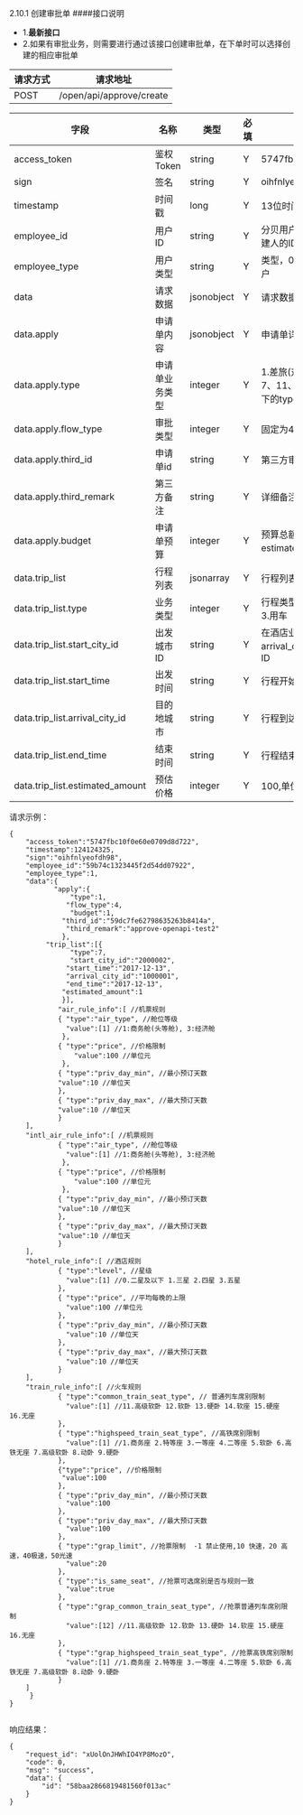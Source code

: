 2.10.1 创建审批单
####接口说明
- 1.**最新接口**
- 2.如果有审批业务，则需要进行通过该接口创建审批单，在下单时可以选择创建的相应审批单


| 请求方式 | 请求地址 |
| --- | --- |
| POST | /open/api/approve/create |

| 字段 | 名称 | 类型 | 必填 | 描述 |
| --- | --- | --- | --- | --- |
| access\_token | 鉴权Token | string | Y | 5747fbc10f0e60e0709d8d722 |
| sign | 签名 | string | Y | oihfnlyeofdh98 |
| timestamp | 时间戳 | long | Y | 13位时间戳  1241243250000 |
| employee\_id | 用户ID | string | Y | 分贝用户id或者第三方用户id,为创建人的ID|
| employee\_type | 用户类型 | string | Y |  类型，0为分贝用户，1为第三方用户 |
| data |  请求数据 | jsonobject | Y |请求数据
| data.apply | 申请单内容 | jsonobject | Y|申请单详细内容
| data.apply.type| 申请单业务类型 | integer | Y | 1.差旅\(对应trip\_list下的type值为7、11、15\) 2.用车\(对应trip\_list下的type值为3\) 3.采购 |
| data.apply.flow\_type | 审批类型 | integer | Y | 固定为4 |
| data.apply.third\_id | 申请单id | string | Y | 第三方审批单id |
| data.apply.third\_remark | 第三方备注 | string | Y |详细备注信息
| data.apply.budget | 申请单预算 | integer | Y | 预算总额\(为trip\_list中estimated\_amount的总和 \) |
| data.trip\_list | 行程列表 | jsonarray | Y | 行程列表 |
| data.trip\_list.type | 业务类型 | integer | Y | 行程类型 7.机票 11.酒店 15.火车 3.用车 |
| data.trip\_list.start\_city\_id | 出发城市ID | string | Y | 在酒店业务中，start_city_id和arrival_city_id都传入目的地城市ID|
| data.trip\_list.start\_time | 出发时间 | string | Y | 行程开始日期 2017-12-13
| data.trip\_list.arrival\_city\_id | 目的地城市 | string | Y | 行程到达城市ID |
| data.trip\_list.end\_time | 结束时间 | string | Y | 行程结束日期 2017-12-23
| data.trip\_list.estimated\_amount | 预估价格 | integer | Y | 100,单位分 |





请求示例：

```
{
    "access_token":"5747fbc10f0e60e0709d8d722",
    "timestamp":124124325,
    "sign":"oihfnlyeofdh98",
    "employee_id":"59b74c1323445f2d54dd07922",
    "employee_type":1,
    "data":{            
           "apply":{
               "type":1,
              "flow_type":4, 
               "budget":1,
             "third_id":"59dc7fe62798635263b8414a",
              "third_remark":"approve-openapi-test2"
             },
         "trip_list":[{
               "type":7,  
               "start_city_id":"2000002",        
              "start_time":"2017-12-13",
              "arrival_city_id":"1000001",
              "end_time":"2017-12-13",
             "estimated_amount":1
             }],
            "air_rule_info":[ //机票规则
			{ "type":"air_type", //舱位等级
			  "value":[1] //1:商务舱(头等舱), 3:经济舱
		 	 },
		  	{ "type":"price", //价格限制
				"value":100 //单位元
		 	 },
		  	{ "type":"priv_day_min", //最小预订天数
			"value":10 //单位天
		  	},
		 	{ "type":"priv_day_max", //最大预订天数
			"value":10 //单位天
		  	}
	],
	"intl_air_rule_info":[ //机票规则
			{ "type":"air_type", //舱位等级
			  "value":[1] //1:商务舱(头等舱), 3:经济舱
		 	 },
		  	{ "type":"price", //价格限制
				"value":100 //单位元
		 	 },
		  	{ "type":"priv_day_min", //最小预订天数
			"value":10 //单位天
		  	},
		 	{ "type":"priv_day_max", //最大预订天数
			"value":10 //单位天
		  	}
	],
	"hotel_rule_info":[ //酒店规则
			{ "type":"level", //星级
			  "value":[1] //0.二星及以下 1.三星 2.四星 3.五星
			},
			{ "type":"price", //平均每晚的上限
			  "value":100 //单位元
			},
			{ "type":"priv_day_min", //最小预订天数
			  "value":10 //单位天
			},
			{ "type":"priv_day_max", //最大预订天数
			  "value":10 //单位天
			}
	],
	"train_rule_info":[ //火车规则
    		{ "type":"common_train_seat_type", // 普通列车席别限制
    		  "value":[1] //11.高级软卧 12.软卧 13.硬卧 14.软座 15.硬座 16.无座
    		},
    		{ "type":"highspeed_train_seat_type", //高铁席别限制
    		  "value":[1] //1.商务座 2.特等座 3.一等座 4.二等座 5.软卧 6.高铁无座 7.高级软卧 8.动卧 9.硬卧
    		},
    		{"type":"price", //价格限制
    		 "value":100
    		},
    		{ "type":"priv_day_min", //最小预订天数
    		  "value":100
    		},
    		{ "type":"priv_day_max", //最大预订天数
    		  "value":100
    		},
    		{ "type":"grap_limit", //抢票限制  -1 禁止使用,10 快速，20 高速，40极速，50光速
    		  "value":20
    		},
    		{ "type":"is_same_seat", //抢票可选席别是否与规则一致
    		  "value":true
    		},
    		{ "type":"grap_common_train_seat_type", //抢票普通列车席别限制
    		  "value":[12] //11.高级软卧 12.软卧 13.硬卧 14.软座 15.硬座 16.无座
    		},
    		{ "type":"grap_highspeed_train_seat_type", //抢票高铁席别限制
    		  "value":[1] //1.商务座 2.特等座 3.一等座 4.二等座 5.软卧 6.高铁无座 7.高级软卧 8.动卧 9.硬卧
    		}
	]
     }
}


```

响应结果：

```
{
    "request_id": "xUolOnJHWhIO4YP8MozO",
    "code": 0,
    "msg": "success",
    "data": {
        "id": "58baa2866819481560f013ac"
    }
}
```



